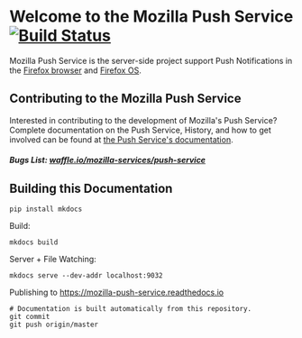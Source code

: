 # Welcome to the Mozilla Push Service [![Build Status](https://travis-ci.org/mozilla-services/autopush.svg?branch=master)](https://travis-ci.org/mozilla-services/autopush)

Mozilla Push Service is the server-side project support Push Notifications in
the [Firefox browser][ffx] and [Firefox OS][fxos].

## Contributing to the Mozilla Push Service

Interested in contributing to the development of Mozilla's Push Service?
Complete documentation on the Push Service, History, and how to get involved
can be found at [the Push Service's documentation](https://mozilla-push-service.readthedocs.io/).

##### Bugs List: [waffle.io/mozilla-services/push-service](https://waffle.io/mozilla-services/push-service/)

## Building this Documentation

```
pip install mkdocs
```

Build:

```
mkdocs build
```

Server + File Watching:

```
mkdocs serve --dev-addr localhost:9032
```

Publishing to https://mozilla-push-service.readthedocs.io

```
# Documentation is built automatically from this repository.
git commit
git push origin/master
```

[fxos]: https://www.mozilla.org/en-US/firefox/os/
[ffx]: https://www.mozilla.org/en-US/firefox/
